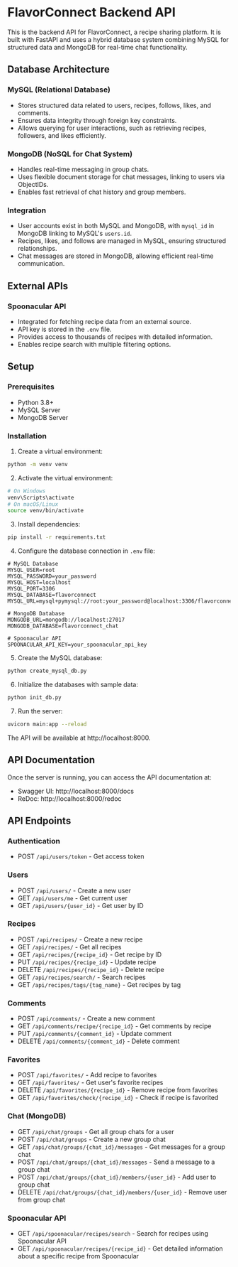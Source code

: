 # FlavorConnect Backend API

This is the backend API for FlavorConnect, a recipe sharing platform. It is built with FastAPI and uses a hybrid database system combining MySQL for structured data and MongoDB for real-time chat functionality.

## Database Architecture

### MySQL (Relational Database)
- Stores structured data related to users, recipes, follows, likes, and comments.
- Ensures data integrity through foreign key constraints.
- Allows querying for user interactions, such as retrieving recipes, followers, and likes efficiently.

### MongoDB (NoSQL for Chat System)
- Handles real-time messaging in group chats.
- Uses flexible document storage for chat messages, linking to users via ObjectIDs.
- Enables fast retrieval of chat history and group members.

### Integration
- User accounts exist in both MySQL and MongoDB, with `mysql_id` in MongoDB linking to MySQL's `users.id`.
- Recipes, likes, and follows are managed in MySQL, ensuring structured relationships.
- Chat messages are stored in MongoDB, allowing efficient real-time communication.

## External APIs

### Spoonacular API
- Integrated for fetching recipe data from an external source.
- API key is stored in the `.env` file.
- Provides access to thousands of recipes with detailed information.
- Enables recipe search with multiple filtering options.

## Setup

### Prerequisites
- Python 3.8+
- MySQL Server
- MongoDB Server

### Installation

1. Create a virtual environment:
```bash
python -m venv venv
```

2. Activate the virtual environment:
```bash
# On Windows
venv\Scripts\activate
# On macOS/Linux
source venv/bin/activate
```

3. Install dependencies:
```bash
pip install -r requirements.txt
```

4. Configure the database connection in `.env` file:
```
# MySQL Database
MYSQL_USER=root
MYSQL_PASSWORD=your_password
MYSQL_HOST=localhost
MYSQL_PORT=3306
MYSQL_DATABASE=flavorconnect
MYSQL_URL=mysql+pymysql://root:your_password@localhost:3306/flavorconnect

# MongoDB Database
MONGODB_URL=mongodb://localhost:27017
MONGODB_DATABASE=flavorconnect_chat

# Spoonacular API
SPOONACULAR_API_KEY=your_spoonacular_api_key
```

5. Create the MySQL database:
```bash
python create_mysql_db.py
```

6. Initialize the databases with sample data:
```bash
python init_db.py
```

7. Run the server:
```bash
uvicorn main:app --reload
```

The API will be available at http://localhost:8000.

## API Documentation

Once the server is running, you can access the API documentation at:
- Swagger UI: http://localhost:8000/docs
- ReDoc: http://localhost:8000/redoc

## API Endpoints

### Authentication
- POST `/api/users/token` - Get access token

### Users
- POST `/api/users/` - Create a new user
- GET `/api/users/me` - Get current user
- GET `/api/users/{user_id}` - Get user by ID

### Recipes
- POST `/api/recipes/` - Create a new recipe
- GET `/api/recipes/` - Get all recipes
- GET `/api/recipes/{recipe_id}` - Get recipe by ID
- PUT `/api/recipes/{recipe_id}` - Update recipe
- DELETE `/api/recipes/{recipe_id}` - Delete recipe
- GET `/api/recipes/search/` - Search recipes
- GET `/api/recipes/tags/{tag_name}` - Get recipes by tag

### Comments
- POST `/api/comments/` - Create a new comment
- GET `/api/comments/recipe/{recipe_id}` - Get comments by recipe
- PUT `/api/comments/{comment_id}` - Update comment
- DELETE `/api/comments/{comment_id}` - Delete comment

### Favorites
- POST `/api/favorites/` - Add recipe to favorites
- GET `/api/favorites/` - Get user's favorite recipes
- DELETE `/api/favorites/{recipe_id}` - Remove recipe from favorites
- GET `/api/favorites/check/{recipe_id}` - Check if recipe is favorited

### Chat (MongoDB)
- GET `/api/chat/groups` - Get all group chats for a user
- POST `/api/chat/groups` - Create a new group chat
- GET `/api/chat/groups/{chat_id}/messages` - Get messages for a group chat
- POST `/api/chat/groups/{chat_id}/messages` - Send a message to a group chat
- POST `/api/chat/groups/{chat_id}/members/{user_id}` - Add user to group chat
- DELETE `/api/chat/groups/{chat_id}/members/{user_id}` - Remove user from group chat

### Spoonacular API
- GET `/api/spoonacular/recipes/search` - Search for recipes using Spoonacular API
- GET `/api/spoonacular/recipes/{recipe_id}` - Get detailed information about a specific recipe from Spoonacular 